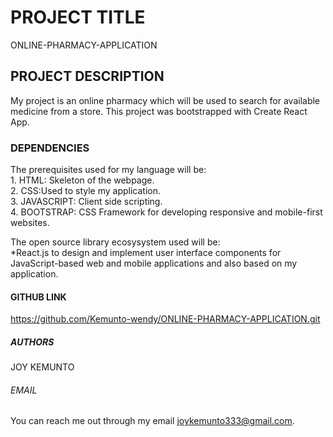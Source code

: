 # PROJECT TITLE
ONLINE-PHARMACY-APPLICATION
## PROJECT DESCRIPTION
My project is an online pharmacy which will be used to search for available medicine from a store. 
This project was bootstrapped with Create React App.
### DEPENDENCIES
The prerequisites used for my language will be:<br>
    1. HTML: Skeleton of the webpage.<br>
    2. CSS:Used to style my application.<br>
    3. JAVASCRIPT: Client side scripting.<br>
    4. BOOTSTRAP: CSS Framework for developing responsive and mobile-first websites.<br>

The open source library ecosysystem used will be:<br>
    *React.js to design and implement user interface components for JavaScript-based web and mobile applications and also based on my application.

####  GITHUB LINK
https://github.com/Kemunto-wendy/ONLINE-PHARMACY-APPLICATION.git

#####  AUTHORS
JOY KEMUNTO

###### EMAIL
You can reach me out through my email joykemunto333@gmail.com.      
        
 

        